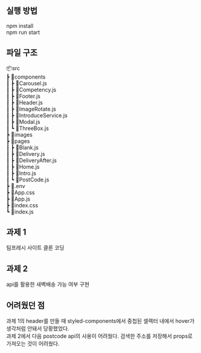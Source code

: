 ## 실행 방법

npm install<br/>
npm run start

## 파일 구조

📦src<br/>
┣ 📂components<br/>
┃ ┣ 📜Carousel.js<br/>
┃ ┣ 📜Competency.js<br/>
┃ ┣ 📜Footer.js<br/>
┃ ┣ 📜Header.js<br/>
┃ ┣ 📜ImageRotate.js<br/>
┃ ┣ 📜IntroduceService.js<br/>
┃ ┣ 📜Modal.js<br/>
┃ ┗ 📜ThreeBox.js<br/>
┣ 📂images<br/>
┣ 📂pages<br/>
┃ ┣ 📜Blank.js<br/>
┃ ┣ 📜Delivery.js<br/>
┃ ┣ 📜DeliveryAfter.js<br/>
┃ ┣ 📜Home.js<br/>
┃ ┣ 📜Intro.js<br/>
┃ ┗ 📜PostCode.js<br/>
┣ 📜.env<br/>
┣ 📜App.css<br/>
┣ 📜App.js<br/>
┣ 📜index.css<br/>
┗ 📜index.js<br/>

## 과제 1

팀프레시 사이트 클론 코딩

## 과제 2

api를 활용한 새벽배송 가능 여부 구현

## 어려웠던 점

과제 1의 header를 만들 때 styled-components에서 중첩된 셀렉터 내에서 hover가 생각처럼 안돼서 당황했었다.<br/>
과제 2에서 다음 postcode api의 사용이 어려웠다. 검색한 주소를 저장해서 props로 가져오는 것이 어려웠다. <br/>
